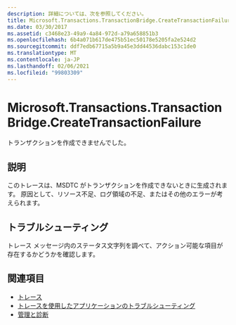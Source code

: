 ```yaml
---
description: 詳細については、次を参照してください。
title: Microsoft.Transactions.TransactionBridge.CreateTransactionFailure
ms.date: 03/30/2017
ms.assetid: c3468e23-49a9-4a84-972d-a79a658851b3
ms.openlocfilehash: 6b4a071b617de475b51ec50178e5205fa2e524d2
ms.sourcegitcommit: ddf7edb67715a5b9a45e3dd44536dabc153c1de0
ms.translationtype: MT
ms.contentlocale: ja-JP
ms.lasthandoff: 02/06/2021
ms.locfileid: "99803309"
---
```

# <a name="microsofttransactionstransactionbridgecreatetransactionfailure"></a>Microsoft.Transactions.TransactionBridge.CreateTransactionFailure

トランザクションを作成できませんでした。  
  
## <a name="description"></a>説明  

 このトレースは、MSDTC がトランザクションを作成できないときに生成されます。 原因として、リソース不足、ログ領域の不足、またはその他のエラーが考えられます。  
  
## <a name="troubleshooting"></a>トラブルシューティング  

 トレース メッセージ内のステータス文字列を調べて、アクション可能な項目が存在するかどうかを確認します。  
  
## <a name="see-also"></a>関連項目

- [トレース](index.md)
- [トレースを使用したアプリケーションのトラブルシューティング](using-tracing-to-troubleshoot-your-application.md)
- [管理と診断](../index.md)
